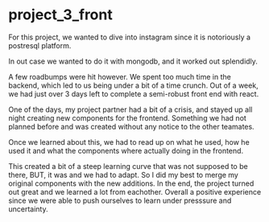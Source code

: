 # project_3_front

For this project, we wanted to dive into instagram since it is notoriously a postresql platform. 

In out case we wanted to do it with mongodb, and it worked out splendidly. 

A few roadbumps were hit however. We spent too much time in the backend, which led to us being under a bit of a time crunch. Out of a week, we had just over 3 days left to complete a semi-robust front end with react. 

One of the days, my project partner had a bit of a crisis, and stayed up all night creating new components for the frontend. Something we had not planned before and was created without any notice to the other teamates. 

Once we learned about this, we had to read up on what he used, how he used it and what the components where actually doing in the frontend. 

This created a bit of a steep learning curve that was not supposed to be there, BUT, it was and we had to adapt. So I did my best to merge my original components with the new additions. In the end, the project turned out great and we learned a lot from eachother. Overall a positive experience since we were able to push ourselves to learn under presssure and uncertainty. 